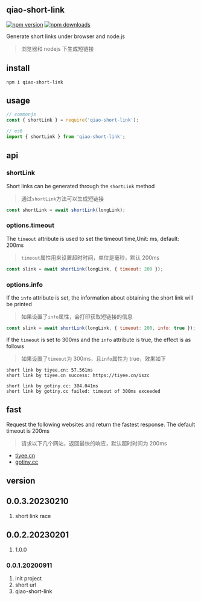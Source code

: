 ## qiao-short-link

[![npm version](https://img.shields.io/npm/v/qiao-short-link.svg?style=flat-square)](https://www.npmjs.org/package/qiao-short-link)
[![npm downloads](https://img.shields.io/npm/dm/qiao-short-link.svg?style=flat-square)](https://npm-stat.com/charts.html?package=qiao-short-link)

Generate short links under browser and node.js

> 浏览器和 nodejs 下生成短链接

## install

```shell
npm i qiao-short-link
```

## usage

```javascript
// commonjs
const { shortLink } = require('qiao-short-link');

// es6
import { shortLink } from 'qiao-short-link';
```

## api

### shortLink

Short links can be generated through the `shortLink` method

> 通过`shortLink`方法可以生成短链接

```javascript
const shortLink = await shortLink(longLink);
```

### options.timeout

The `timeout` attribute is used to set the timeout time,Unit: ms, default: 200ms

> `timeout`属性用来设置超时时间，单位是毫秒，默认 200ms

```javascript
const slink = await shortLink(longLink, { timeout: 200 });
```

### options.info

If the `info` attribute is set, the information about obtaining the short link will be printed

> 如果设置了`info`属性，会打印获取短链接的信息

```javascript
const slink = await shortLink(longLink, { timeout: 200, info: true });
```

If the `timeout` is set to 300ms and the `info` attribute is true, the effect is as follows

> 如果设置了`timeout`为 300ms，且`info`属性为 true，效果如下

```shell
short link by tiyee.cn: 57.561ms
short link by tiyee.cn success: https://tiyee.cn/iszc

short link by gotiny.cc: 304.041ms
short link by gotiny.cc failed: timeout of 300ms exceeded
```

## fast

Request the following websites and return the fastest response. The default timeout is 200ms

> 请求以下几个网站，返回最快的响应，默认超时时间为 200ms

- [tiyee.cn](tiyee.cn)
- [gotiny.cc](gotiny.cc)

## version

## 0.0.3.20230210

1. short link race

## 0.0.2.20230201

1. 1.0.0

### 0.0.1.20200911

1. init project
2. short url
3. qiao-short-link

